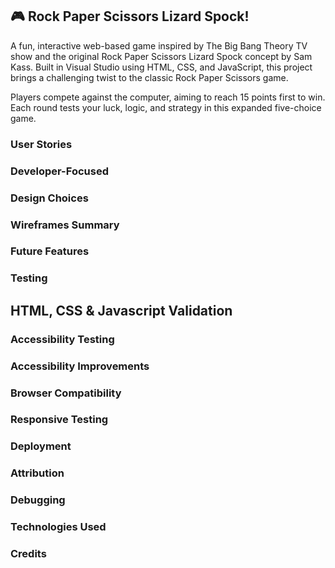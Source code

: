 ## 🎮 Rock Paper Scissors Lizard Spock!

A fun, interactive web-based game inspired by The Big Bang Theory TV show and the original Rock Paper Scissors Lizard Spock concept by Sam Kass.
Built in Visual Studio using HTML, CSS, and JavaScript, this project brings a challenging twist to the classic Rock Paper Scissors game.

Players compete against the computer, aiming to reach 15 points first to win. Each round tests your luck, logic, and strategy in this expanded five-choice game.

### User Stories

### Developer-Focused

### Design Choices

### Wireframes Summary

### Future Features

### Testing

## HTML, CSS & Javascript Validation

### Accessibility Testing

### Accessibility Improvements

### Browser Compatibility

### Responsive Testing

### Deployment

### Attribution

### Debugging

### Technologies Used

### Credits